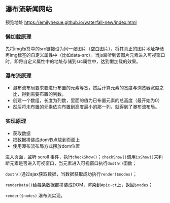## 瀑布流新闻网站
预览地址
https://emilyhexue.github.io/waterfall-new/index.html
### 懒加载原理
先将img标签中的src链接设为同一张图片（空白图片），将其真正的图片地址存储再img标签的自定义属性中（比如data-src）。当js监听到该图片元素进入可视窗口时，即将自定义属性中的地址存储到src属性中，达到懒加载的效果。

### 瀑布流原理
- 瀑布流布局要求要进行布置的元素等宽，然后计算元素的宽度与浏览器宽度之比，得到需要布置的列数。
- 创建一个数组，长度为列数，里面的值为已布置元素的总高度（最开始为0）
- 然后将未布置的元素依次布置到高度最小的那一列，就得到了瀑布流布局。

### 实现原理
- 获取数据
- 把数据拼装成dom节点放到页面上
- 使用瀑布流布局方式摆放dom位置

进入页面，监听 scroll 事件，执行` checkShow() `；` checkShow() `调用` isShow() `来判断元素是否进入可视窗口，当元素进入可视窗口执行` dosth() `函数；

` dosth() `通过ajax获取数据，当数据获取成功执行` render($nodes) `；

` renderData() `给每条数据都拼装成DOM，渲染到` #pic-ct `上，返回` $nodes `；

` render($nodes) ` 瀑布流实现。

